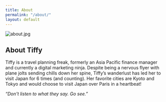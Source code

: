 ```yaml
---
title: About
permalink: "/about/"
layout: default
---
```


![about.jpg](/uploads/about.jpg)

## About Tiffy

Tiffy is a travel planning freak, formerly an Asia Pacific finance manager and currently a digital marketing ninja. Despite being a nervous flyer with plane jolts sending chills down her spine, Tiffy’s wanderlust has led her to visit Japan for 6 times (and counting). Her favorite cities are Kyoto and Tokyo and would choose to visit Japan over Paris in a heartbeat! 

_“Don't listen to what they say. Go see.”_
